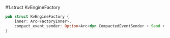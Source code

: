 #1.struct KvEngineFactory

```rust
pub struct KvEngineFactory {
    inner: Arc<FactoryInner>,
    compact_event_sender: Option<Arc<dyn CompactedEventSender + Send + Sync>>,
}
```